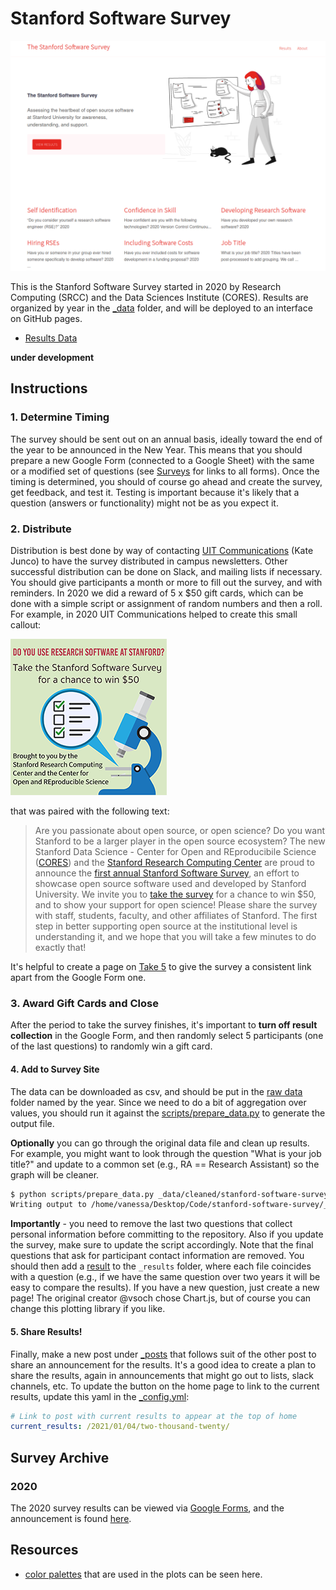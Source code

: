 # Stanford Software Survey

![images/features/home.png](images/features/home.png)

This is the Stanford Software Survey started in 2020 by Research Computing (SRCC)
and the Data Sciences Institute (CORES). Results are organized by year in the [_data](_data) folder, 
and will be deployed to an interface on GitHub pages.

 - [Results Data](_data)

**under development**

## Instructions

### 1. Determine Timing

The survey should be sent out on an annual basis, ideally toward the end of the 
year to be announced in the New Year. This means that you should prepare a new Google
Form (connected to a Google Sheet) with the same or a modified set of questions (see [Surveys](#surveys)
for links to all forms). Once the timing is determined, you should of course go ahead and 
create the survey, get feedback, and test it. Testing is important because it's likely
that a question (answers or functionality) might not be as you expect it.

### 2. Distribute

Distribution is best done by way of contacting [UIT Communications](https://itcommunity.stanford.edu/) (Kate Junco)
to have the survey distributed in campus newsletters. Other successful distribution can be done on Slack, and
mailing lists if necessary. You should give participants a month or more to fill out the survey, and with reminders.
In 2020 we did a reward of 5 x $50 gift cards, which can be done with a simple script or assignment of random numbers
and then a roll. For example, in 2020 UIT Communications helped to create this small callout:

![assets/img/Research-Survey6-250-2020.png](assets/img/Research-Survey6-250-2020.png)

that was paired with the following text:

> Are you passionate about open source, or open science? Do you want Stanford to be a larger player in the open source ecosystem? The new Stanford Data Science -  Center for Open and REproducibile Science ([CORES](https://cores.stanford.edu/)) and the [Stanford Research Computing Center](https://srcc.stanford.edu/) are proud to announce the [first annual Stanford Software Survey](https://docs.google.com/forms/d/e/1FAIpQLScnEBcrEwUrrpburRv9VHCBFdtMElrp8CYt-wuUxy4sFIDetg/viewform?usp=sf_link), an effort to showcase open source software used and developed by Stanford University. We invite you to [take the survey](https://docs.google.com/forms/d/e/1FAIpQLScnEBcrEwUrrpburRv9VHCBFdtMElrp8CYt-wuUxy4sFIDetg/viewform?usp=sf_link) for a chance to win $50, and to show your support for open science! Please share the survey with staff, students, faculty, and other affiliates of Stanford. The first step in better supporting open source at the institutional level is understanding it, and we hope that you will take a few minutes to do exactly that!

It's helpful to create a page on [Take 5](https://itcommunity.stanford.edu/take5/participate-stanford-software-survey) to
give the survey a consistent link apart from the Google Form one.

### 3. Award Gift Cards and Close
 
After the period to take the survey finishes, it's important to **turn off result collection** in the Google Form,
and then randomly select 5 participants (one of the last questions) to randomly win a gift card.

#### 4. Add to Survey Site

The data can be downloaded as csv, and should be put in the [raw data](_data/raw/) folder named by the year.
Since we need to do a bit of aggregation over values, you should run it against the [scripts/prepare_data.py](scripts/prepare_data.py)
to generate the output file. 

**Optionally** you can go through the original data file and clean up results. For example, you might want to
look through the question "What is your job title?" and update to a common set (e.g., RA == Research Assistant)
so the graph will be cleaner.

```bash
$ python scripts/prepare_data.py _data/cleaned/stanford-software-survey-2020.csv 
Writing output to /home/vanessa/Desktop/Code/stanford-software-survey/_data/stanford-software-survey-2020.json
```

**Importantly** - you need to remove the last two questions that collect personal information before
committing to the repository. Also if you update the survey, make sure to update the script accordingly.
Note that the final questions that ask for participant contact information are removed.
You should then add a [result](_results) to the `_results` folder, where each file coincides with
a question (e.g., if we have the same question over two years it will be easy to compare the results).
If you have a new question, just create a new page! The original creator @vsoch chose Chart.js, but of course you can
change this plotting library if you like.

#### 5. Share Results!

Finally, make a new post under [_posts](_posts) that follows suit of the other post
to share an announcement for the results. It's a good idea to create a plan to share
the results, again in announcements that might go out to lists, slack channels, etc.
To update the button on the home page to link to the current results, update this
yaml in the [_config.yml](_config.yml):

```yaml
# Link to post with current results to appear at the top of home
current_results: /2021/01/04/two-thousand-twenty/
```

## Survey Archive

### 2020

The 2020 survey results can be viewed via [Google Forms](https://docs.google.com/forms/d/1gINZCEin27OQjPLkG4ziVZURRd7NPcZ9szcs1jv0X5U/edit#responses),
and the announcement is found [here](https://itcommunity.stanford.edu/take5/participate-stanford-software-survey).


## Resources

 - [color palettes](https://github.com/google/palette.js/blob/master/palette.js#L534) that are used in the plots can be seen here.

